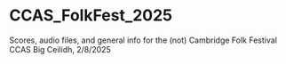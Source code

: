 # CCAS_FolkFest_2025
Scores, audio files, and general info for the (not) Cambridge Folk Festival CCAS Big Ceilidh, 2/8/2025
